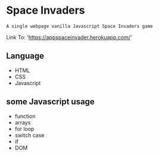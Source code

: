 # Space Invaders

`A single webpage vanilla Javascript Space Invaders game`

Link To: 'https://appspaceinvader.herokuapp.com/'

## Language 

* HTML
* CSS
* Javascript

## some Javascript usage

* function 
* arrays
* for loop
* switch case
* if
* DOM